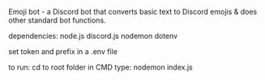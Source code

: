 Emoji bot - a Discord bot that converts basic text to Discord emojis & does other standard bot functions.

dependencies:
  node.js 
  discord.js
  nodemon 
  dotenv
  
set token and prefix in a .env file

to run:
  cd to root folder in CMD
  type: nodemon index.js
